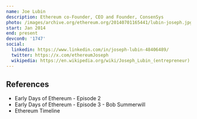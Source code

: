 ```yaml
---
name: Joe Lubin
description: Ethereum co-Founder, CEO and Founder, ConsenSys
photo: /images/archive.org/ethereum.org/20140701165441/lubin-joseph.jpg
start: Jan 2014
end: present
devcon0: '1747'
social:
  linkedin: https://www.linkedin.com/in/joseph-lubin-48406489/
  twitter: https://x.com/ethereumJoseph
  wikipedia: https://en.wikipedia.org/wiki/Joseph_Lubin_(entrepreneur)
---
```


## References
- Early Days of Ethereum - Episode 2
- Early Days of Ethereum - Episode 3 - Bob Summerwill
- Ethereum Timeline
